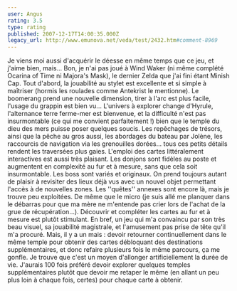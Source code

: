 ```yaml
---
user: Angus
rating: 3.5
type: rating
published: 2007-12-17T14:00:35.000Z
legacy_url: http://www.emunova.net/veda/test/2432.htm#comment-8969
---
```

Je viens moi aussi d'acquérir le déesse en même temps que ce jeu, et j'aime bien, mais...
Bon, je n'ai pas joué à Wind Waker (ni même complété Ocarina of Time ni Majora's Mask), le dernier Zelda que j'ai fini étant Minish Cap.
Tout d'abord, la jouabilité au stylet est excellente et si simple à maîtriser (hormis les roulades comme Antekrist le mentionne). Le boomerang prend une nouvelle dimension, tirer à l'arc est plus facile, l'usage du grappin est bien vu...
L'univers à explorer change d'Hyrule, l'alternance terre ferme-mer est bienvenue, et la difficulté n'est pas insurmontable (ce qui me convient parfaitement !) bien que le temple du dieu des mers puisse poser quelques soucis.
Les repêchages de trésors, ainsi que la pêche au gros aussi, les abordages du bateau par Jolène, les raccourcis de navigation via les grenouilles dorées... tous ces petits détails rendent les traversées plus gaies. L'emploi des cartes littéralement interactives est aussi très plaisant.
Les donjons sont fidèles au poste et augmentent en complexité au fur et à mesure, sans que cela soit insurmontable. Les boss sont variés et originaux.
On prend toujours autant de plaisir à revisiter des lieux déjà vus avec un nouvel objet permettant l'accès à de nouvelles zones.
Les ''quêtes'' annexes sont encore là, mais je trouve peu exploitées. De même que le micro (je suis allé me planquer dans le débarras pour que ma mère ne m'entende pas crier lors de l'achat de la grue de récupération...). Découvrir et compléter les cartes au fur et à mesure est plutôt stimulant.
En bref, un jeu qui m'a convaincu par son très beau visuel, sa jouabilité magistrale, et l'amusement pas prise de tête qu'il m'a procuré.
Mais, il y a un mais : devoir retourner continuellement dans le même temple pour obtenir des cartes débloquant des destinations supplémentaires, et donc refaire plusieurs fois le même parcours, ça me gonfle. Je trouve que c'est un moyen d'allonger artificiellement la durée de vie. J'aurais 100 fois préféré devoir explorer quelques temples supplémentaires plutôt que devoir me retaper le même (en allant un peu plus loin à chaque fois, certes) pour chaque carte à obtenir.
